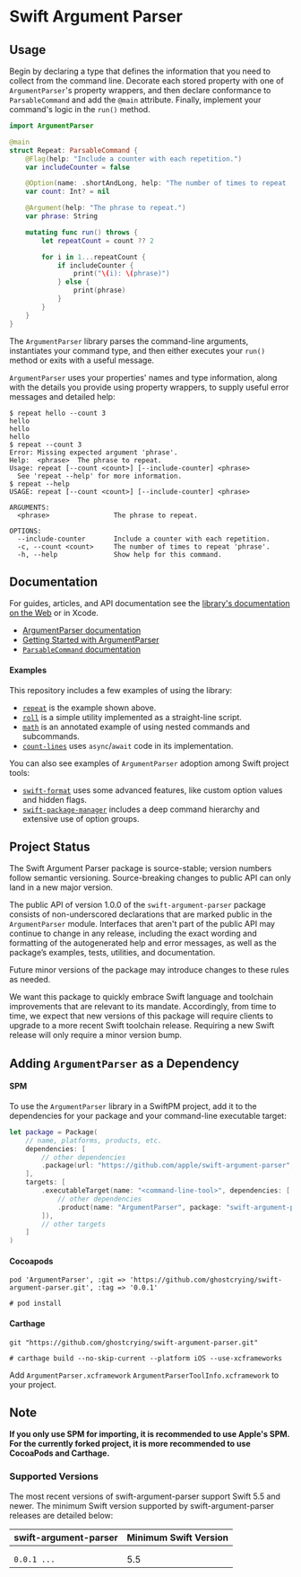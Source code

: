 # Swift Argument Parser

## Usage

Begin by declaring a type that defines the information
that you need to collect from the command line.
Decorate each stored property with one of `ArgumentParser`'s property wrappers,
and then declare conformance to `ParsableCommand` and add the `@main` attribute.
Finally, implement your command's logic in the `run()` method.

```swift
import ArgumentParser

@main
struct Repeat: ParsableCommand {
    @Flag(help: "Include a counter with each repetition.")
    var includeCounter = false

    @Option(name: .shortAndLong, help: "The number of times to repeat 'phrase'.")
    var count: Int? = nil

    @Argument(help: "The phrase to repeat.")
    var phrase: String

    mutating func run() throws {
        let repeatCount = count ?? 2

        for i in 1...repeatCount {
            if includeCounter {
                print("\(i): \(phrase)")
            } else {
                print(phrase)
            }
        }
    }
}
```

The `ArgumentParser` library parses the command-line arguments,
instantiates your command type, and then either executes your `run()` method
or exits with a useful message.

`ArgumentParser` uses your properties' names and type information,
along with the details you provide using property wrappers,
to supply useful error messages and detailed help:

```
$ repeat hello --count 3
hello
hello
hello
$ repeat --count 3
Error: Missing expected argument 'phrase'.
Help:  <phrase>  The phrase to repeat.
Usage: repeat [--count <count>] [--include-counter] <phrase>
  See 'repeat --help' for more information.
$ repeat --help
USAGE: repeat [--count <count>] [--include-counter] <phrase>

ARGUMENTS:
  <phrase>                The phrase to repeat.

OPTIONS:
  --include-counter       Include a counter with each repetition.
  -c, --count <count>     The number of times to repeat 'phrase'.
  -h, --help              Show help for this command.
```

## Documentation

For guides, articles, and API documentation see the 
[library's documentation on the Web][docs] or in Xcode.

- [ArgumentParser documentation][docs]
- [Getting Started with ArgumentParser](https://swiftpackageindex.com/apple/swift-argument-parser/documentation/argumentparser/gettingstarted)
- [`ParsableCommand` documentation](https://swiftpackageindex.com/apple/swift-argument-parser/documentation/argumentparser/parsablecommand)

[docs]: https://swiftpackageindex.com/apple/swift-argument-parser/documentation/argumentparser

#### Examples

This repository includes a few examples of using the library:

- [`repeat`](Examples/repeat/Repeat.swift) is the example shown above.
- [`roll`](Examples/roll/main.swift) is a simple utility implemented as a straight-line script.
- [`math`](Examples/math/Math.swift) is an annotated example of using nested commands and subcommands.
- [`count-lines`](Examples/count-lines/CountLines.swift) uses `async`/`await` code in its implementation.

You can also see examples of `ArgumentParser` adoption among Swift project tools:

- [`swift-format`](https://github.com/apple/swift-format/) uses some advanced features, like custom option values and hidden flags.
- [`swift-package-manager`](https://github.com/apple/swift-package-manager/) includes a deep command hierarchy and extensive use of option groups.

## Project Status

The Swift Argument Parser package is source-stable;
version numbers follow semantic versioning.
Source-breaking changes to public API can only land in a new major version.

The public API of version 1.0.0 of the `swift-argument-parser` package
consists of non-underscored declarations that are marked public in the `ArgumentParser` module.
Interfaces that aren't part of the public API may continue to change in any release,
including the exact wording and formatting of the autogenerated help and error messages,
as well as the package’s examples, tests, utilities, and documentation. 

Future minor versions of the package may introduce changes to these rules as needed.

We want this package to quickly embrace Swift language and toolchain improvements that are relevant to its mandate.
Accordingly, from time to time,
we expect that new versions of this package will require clients to upgrade to a more recent Swift toolchain release.
Requiring a new Swift release will only require a minor version bump.



## Adding `ArgumentParser` as a Dependency

#### SPM

To use the `ArgumentParser` library in a SwiftPM project, 
add it to the dependencies for your package and your command-line executable target:

```swift
let package = Package(
    // name, platforms, products, etc.
    dependencies: [
        // other dependencies
        .package(url: "https://github.com/apple/swift-argument-parser", from: "1.2.0"),
    ],
    targets: [
        .executableTarget(name: "<command-line-tool>", dependencies: [
            // other dependencies
            .product(name: "ArgumentParser", package: "swift-argument-parser"),
        ]),
        // other targets
    ]
)
```

#### Cocoapods

```
pod 'ArgumentParser', :git => 'https://github.com/ghostcrying/swift-argument-parser.git', :tag => '0.0.1'

# pod install
```

#### Carthage

```
git "https://github.com/ghostcrying/swift-argument-parser.git"

# carthage build --no-skip-current --platform iOS --use-xcframeworks
```

Add `ArgumentParser.xcframework` `ArgumentParserToolInfo.xcframework` to your project.



## Note

**If you only use SPM for importing, it is recommended to use Apple's SPM. For the currently forked project, it is more recommended to use CocoaPods and Carthage.**



### Supported Versions

The most recent versions of swift-argument-parser support Swift 5.5 and newer. The minimum Swift version supported by swift-argument-parser releases are detailed below:

swift-argument-parser | Minimum Swift Version
----------------------|----------------------
|     |  
|     |  
`0.0.1 ...`           | 5.5
